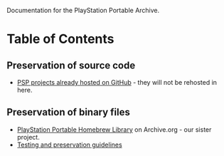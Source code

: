 Documentation for the PlayStation Portable Archive.

# Table of Contents

## Preservation of source code

- [PSP projects already hosted on GitHub](code-archive/other-projects.md) - they will not be rehosted in here.

## Preservation of binary files

- [PlayStation Portable Homebrew Library](https://archive.org/details/psp-homebrew-library) on Archive.org - our sister project. 
- [Testing and preservation guidelines](homebrew-lib/testing-guidelines.md)
